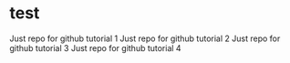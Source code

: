 # test
Just repo for github tutorial 1
Just repo for github tutorial 2
Just repo for github tutorial 3
Just repo for github tutorial 4
